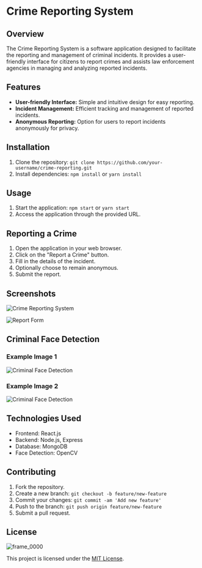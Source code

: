 # Crime Reporting System

## Overview

The Crime Reporting System is a software application designed to facilitate the reporting and management of criminal incidents. It provides a user-friendly interface for citizens to report crimes and assists law enforcement agencies in managing and analyzing reported incidents.

## Features

- **User-friendly Interface:** Simple and intuitive design for easy reporting.
- **Incident Management:** Efficient tracking and management of reported incidents.
- **Anonymous Reporting:** Option for users to report incidents anonymously for privacy.

## Installation

1. Clone the repository: `git clone https://github.com/your-username/crime-reporting.git`
2. Install dependencies: `npm install` or `yarn install`

## Usage

1. Start the application: `npm start` or `yarn start`
2. Access the application through the provided URL.

## Reporting a Crime

1. Open the application in your web browser.
2. Click on the "Report a Crime" button.
3. Fill in the details of the incident.
4. Optionally choose to remain anonymous.
5. Submit the report.

## Screenshots

![Crime Reporting System](screenshots/dashboard.png)

![Report Form](screenshots/report-form.png)

## Criminal Face Detection

### Example Image 1
![Criminal Face Detection](screenshots/face-detection-1.png)

### Example Image 2
![Criminal Face Detection](screenshots/face-detection-2.png)

## Technologies Used

- Frontend: React.js
- Backend: Node.js, Express
- Database: MongoDB
- Face Detection: OpenCV

## Contributing

1. Fork the repository.
2. Create a new branch: `git checkout -b feature/new-feature`
3. Commit your changes: `git commit -am 'Add new feature'`
4. Push to the branch: `git push origin feature/new-feature`
5. Submit a pull request.

## License
![frame_0000](https://github.com/janakkhadka/Team-Beta-Astra---NCIT-Hackfest-2024/assets/105470327/2af21515-afb1-404d-9a2d-f9f446cdf7c5)


This project is licensed under the [MIT License](LICENSE).

